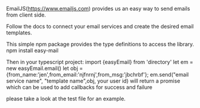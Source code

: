  EmailJS(https://www.emailjs.com) provides us an easy way to send emails from client side.
 
 Follow the docs to connect your email services and create the desired email templates.
 
 This simple npm package provides the type definitions to access the library.
  npm install easy-mail
 
 Then in your typescript project:
  import {easyEmail} from 'directory'
  let em = new easyEmail.email()
  let obj = {from_name:'jen',from_email:'njfnrnj',from_msg:'jbchrbf'};
  em.send("email service name", "template name",obj, your user id) will return a promise which can be used to add callbacks for success and failure
  
  please take a look at the test file for an example.

